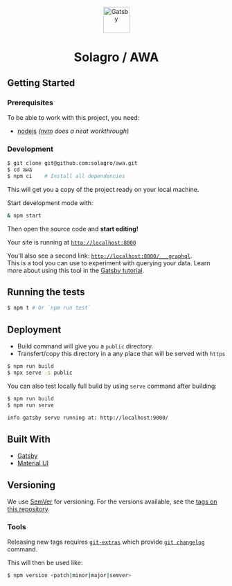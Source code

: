 <p align="center">
  <a href="https://solagro.org/">
    <img alt="Gatsby" src="https://avatars0.githubusercontent.com/u/55191402" width="60" />
  </a>
</p>

<h1 align="center">
  Solagro / AWA
</h1>

## Getting Started

### Prerequisites

To be able to work with this project, you need:

- [nodejs](https://nodejs.org) *([nvm](https://github.com/nvm-sh/nvm) does a
  neat workthrough)*

### Development

```sh
$ git clone git@github.com:solagro/awa.git
$ cd awa
$ npm ci    # Install all dependencies
```

This will get you a copy of the project ready on your local machine.
<!-- See deployment for notes on how to deploy the project on a live system. -->

Start development mode with:

```sh
& npm start
```

Then open the source code and **start editing!**

Your site is running at [`http://localhost:8000`](http://localhost:8000)

You'll also see a second link: [`http://localhost:8000/___graphql`](http://localhost:8000/___graphql).  
This is a tool you can use to experiment with querying your data. Learn more
about using this tool in the [Gatsby tutorial](https://www.gatsbyjs.org/tutorial/part-five/#introducing-graphiql).

## Running the tests

```sh
$ npm t # Or `npm run test`
```

## Deployment

- Build command will give you a `public` directory.
- Transfert/copy this directory in a any place that will be served with `https`

```sh
$ npm run build
$ npx serve -s public
```

You can also test locally full build by using `serve` command after building:

```sh
$ npm run build
$ npm run serve

info gatsby serve running at: http://localhost:9000/
```

## Built With

- [Gatsby](https://www.gatsbyjs.org/)
- [Material UI](https://v4.mui.com/)

<!--
## Contributing

Please read [CONTRIBUTING.md](CONTRIBUTING.md) for details on our code of
conduct, and the process for submitting pull requests to us.
-->

## Versioning

We use [SemVer](http://semver.org/) for versioning. For the versions available,
see the [tags on this repository](https://github.com/solagro/awa/tags).

### Tools

Releasing new tags requires [`git-extras`](https://github.com/tj/git-extras)
which provide [`git changelog`](https://github.com/tj/git-extras/blob/master/Commands.md#git-changelog)
command.

This will then be used like:

```sh
$ npm version <patch|minor|major|semver>
```
<!--
## License

This project is licensed under the MIT License - see the [LICENSE.md](LICENSE.md) file for details
-->
